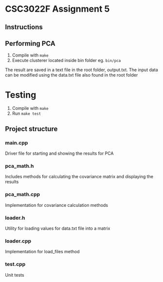 # CSC3022F Assignment 5

## Instructions

## Performing PCA

1. Compile with `make`
2. Execute clusterer located inside bin folder eg. `bin/pca`

The result are saved in a text file in the root folder, output.txt.
The input data can be modified using the data.txt file also found in the root folder

# Testing

1. Compile with `make`
2. Run `make test`

## Project structure

### main.cpp

Driver file for starting and showing the results for PCA

### pca_math.h

Includes methods for calculating the covariance matrix and displaying the results

### pca_math.cpp

Implementation for covariance calculation methods

### loader.h

Utility for loading values for data.txt file into a matrix

### loader.cpp

Implementation for load_files method

### test.cpp

Unit tests